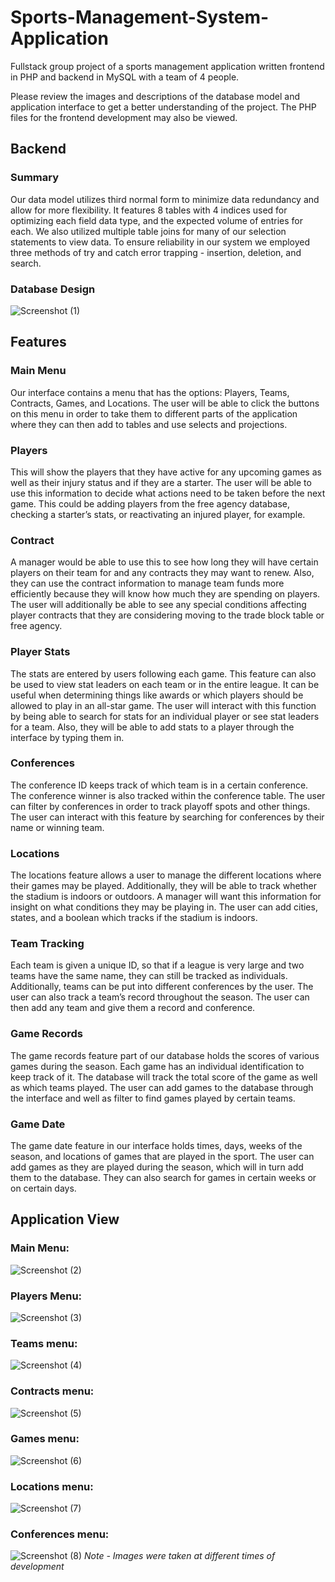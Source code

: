 # Sports-Management-System-Application
Fullstack group project of a sports management application written frontend in PHP and backend in MySQL with a team of 4 people.

Please review the images and descriptions of the database model and application interface to get a better understanding of the project.
The PHP files for the frontend development may also be viewed.

## Backend
### Summary
Our data model utilizes third normal form to minimize data redundancy and allow for more flexibility.
It features 8 tables with 4 indices used for optimizing each field data type, and the expected volume of entries for each.
We also utilized multiple table joins for many of our selection statements to view data. To ensure reliability in our system we employed three methods of try and catch error trapping - insertion, deletion, and search.
### Database Design
![Screenshot (1)](https://user-images.githubusercontent.com/78614153/212554192-86347f04-3346-48ee-9f2b-96417bf3b3fe.png)
## Features
### Main Menu
Our interface contains a menu that has the options: Players, Teams, Contracts, Games, and Locations.  The user will be able to click the buttons on this menu in order to take them to different parts of the application where they can then add to tables and use selects and projections.
### Players 
This will show the players that they have active for any upcoming games as well as their injury status and if they are a starter.  The user will be able to use this information to decide what actions need to be taken before the next game.  This could be adding players from the free agency database, checking a starter’s stats, or reactivating an injured player, for example.
### Contract 
A manager would be able to use this to see how long they will have certain players on their team for and any contracts they may want to renew.  Also, they can use the contract information to manage team funds more efficiently because they will know how much they are spending on players.  The user will additionally be able to see any special conditions affecting player contracts that they are considering moving to the trade block table or free agency.
### Player Stats 
The stats are entered by users following each game.  This feature can also be used to view stat leaders on each team or in the entire league.  It can be useful when determining things like awards or which players should be allowed to play in an all-star game. The user will interact with this function by being able to search for stats for an individual player or see stat leaders for a team.  Also, they will be able to add stats to a player through the interface by typing them in.
### Conferences 
The conference ID keeps track of which team is in a certain conference.  The conference winner is also tracked within the conference table.  The user can filter by conferences in order to track playoff spots and other things.  The user can interact with this feature by searching for conferences by their name or winning team.
### Locations 
The locations feature allows a user to manage the different locations where their games may be played.  Additionally, they will be able to track whether the stadium is indoors or outdoors.  A manager will want this information for insight on what conditions they may be playing in.  The user can add cities, states, and a boolean which tracks if the stadium is indoors.
### Team Tracking 
Each team is given a unique ID, so that if a league is very large and two teams have the same name, they can still be tracked as individuals.  Additionally, teams can be put into different conferences by the user.  The user can also track a team’s record throughout the season.  The user can then add any team and give them a record and conference.
### Game Records 
The game records feature part of our database holds the scores of various games during the season.  Each game has an individual identification to keep track of it.  The database will track the total score of the game as well as which teams played.  The user can add games to the database through the interface and well as filter to find games played by certain teams.
### Game Date 
The game date feature in our interface holds times, days, weeks of the season, and locations of games that are played in the sport.  The user can add games as they are played during the season, which will in turn add them to the database.  They can also search for games in certain weeks or on certain days.
## Application View
### Main Menu:
![Screenshot (2)](https://user-images.githubusercontent.com/78614153/212555468-22e30b50-0dc2-439e-a400-5b655844039f.png)
### Players Menu:
![Screenshot (3)](https://user-images.githubusercontent.com/78614153/212555471-d96b4bc1-b79a-45b8-946a-b2be87a8e876.png)
### Teams menu:
![Screenshot (4)](https://user-images.githubusercontent.com/78614153/212555474-c744d03f-f9b7-452f-8b90-b9f601995560.png)
### Contracts menu:
![Screenshot (5)](https://user-images.githubusercontent.com/78614153/212555475-c45b8c9a-62e4-4ce4-aa13-7992857693fb.png)
### Games menu:
![Screenshot (6)](https://user-images.githubusercontent.com/78614153/212555477-5255e9fb-639d-4f99-9e37-90a644723d19.png)
### Locations menu:
![Screenshot (7)](https://user-images.githubusercontent.com/78614153/212555479-ca1431d4-6767-4af2-b791-251cc9829038.png)
### Conferences menu:
![Screenshot (8)](https://user-images.githubusercontent.com/78614153/212555481-bda12d4c-5b97-4df4-84e3-ccbf955d13fd.png)
*Note - Images were taken at different times of development* 
